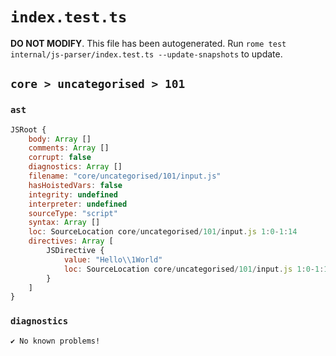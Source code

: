 # `index.test.ts`

**DO NOT MODIFY**. This file has been autogenerated. Run `rome test internal/js-parser/index.test.ts --update-snapshots` to update.

## `core > uncategorised > 101`

### `ast`

```javascript
JSRoot {
	body: Array []
	comments: Array []
	corrupt: false
	diagnostics: Array []
	filename: "core/uncategorised/101/input.js"
	hasHoistedVars: false
	integrity: undefined
	interpreter: undefined
	sourceType: "script"
	syntax: Array []
	loc: SourceLocation core/uncategorised/101/input.js 1:0-1:14
	directives: Array [
		JSDirective {
			value: "Hello\\1World"
			loc: SourceLocation core/uncategorised/101/input.js 1:0-1:14
		}
	]
}
```

### `diagnostics`

```
✔ No known problems!

```
